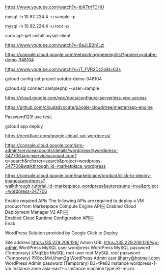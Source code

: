 https://www.youtube.com/watch?v=IbK7trf1DHU

mysql -h 10.92.224.4 -u sample -p  

mysql -h 10.92.224.4 -u root -p

sudo apt-get install mysql-client

https://www.youtube.com/watch?v=8aJLB2n1LzI

https://console.cloud.google.com/networking/peering/list?project=yotube-demo-348104

https://www.youtube.com/watch?v=iT_FVR2Dz2o&t=63s


gcloud config set project yotube-demo-348104

gcloud sql connect samplephp --user=sample

https://cloud.google.com/vpc/docs/configure-serverless-vpc-access

https://github.com/cloudadvocate/google-cloud/tree/master/app-engine

Password123!
use test;

gcloud app deploy


https://geekflare.com/google-cloud-sql-wordpress/

https://console.cloud.google.com/iam-admin/serviceaccounts/details/wordpress@wordpress-347706.iam.gserviceaccount.com?q=search&referrer=search&project=wordpress-347706&walkthrough_id=marketplace_wordpress


https://console.cloud.google.com/marketplace/product/click-to-deploy-images/wordpress?walkthrough_tutorial_id=marketplace_wordpress&autoresume=true&project=wordpress-347706

Enable required APIs
The following APIs are required to deploy a VM product from Marketplace
Compute Engine API￼	
 Enabled
Cloud Deployment Manager V2 API￼	
 Enabled
Cloud Runtime Configuration API￼	
 Enab


WordPress
Solution provided by Google Click to Deploy

Site address
https://35.229.209.126/ 
Admin URL
https://35.229.209.126/wp-admin 
WordPress MySQL user
wordpress
WordPress MySQL password (Temporary)
k7aqEtje
MySQL root user
root
MySQL root password (Temporary)
PK8ccMvUihsm2g
WordPress Admin user
jiharry@hotmail.com
WordPress Admin password (Temporary)
B3+tPe82
Instance
wordpress-1-vm
Instance zone
asia-east1-c
Instance machine type
e2-micro
